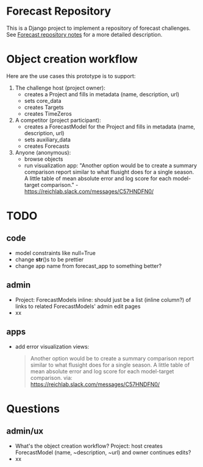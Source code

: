 # Forecast Repository

This is a Django project to implement a repository of forecast challenges. See
[Forecast repository notes](https://docs.google.com/document/d/1cKQY0tgSR8QkxvJUEuMR1xBCvzNYBnMhkNYgK3hCOsk) for
a more detailed description.


# Object creation workflow
Here are the use cases this prototype is to support:

1. The challenge host (project owner):
    - creates a Project and fills in metadata (name, description, url)
    - sets core_data
    - creates Targets
    - creates TimeZeros
1. A competitor (project participant):
    - creates a ForecastModel for the Project and fills in metadata (name, description, url)
    - sets auxiliary_data
    - creates Forecasts
1. Anyone (anonymous):
    - browse objects
    - run visualization app: "Another option would be to create a summary comparison report similar to what flusight does for a single season. A little table of mean absolute error and log score for each model-target comparison." - https://reichlab.slack.com/messages/C57HNDFN0/


# TODO

## code
- model constraints like null=True
- change __str__()s to be prettier
- change app name from forecast_app to something better?


## admin
- Project: ForecastModels inline: should just be a list (inline column?) of links to related ForecastModels' admin edit
  pages
- xx


## apps
- add error visualization views:
  > Another option would be to create a summary comparison report similar to what flusight does for a single season. 
    A little table of mean absolute error and log score for each model-target comparison. 
    via: https://reichlab.slack.com/messages/C57HNDFN0/ 



# Questions

## admin/ux
- What's the object creation workflow? Project: host creates ForecastModel (name, ~description, ~url) and owner
  continues edits?
- xx
